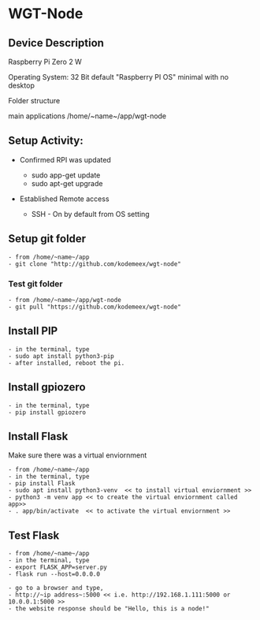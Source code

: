 # WGT-Node

## Device Description
Raspberry Pi Zero 2 W

Operating System: 32 Bit default "Raspberry PI OS" minimal with no desktop

Folder structure

main applications /home/~name~/app/wgt-node

## Setup Activity:
- Confirmed RPI was updated
    - sudo app-get update
    - sudo apt-get upgrade
      
- Established Remote access
    - SSH - On by default from OS setting

## Setup git folder
    - from /home/~name~/app
    - git clone "http://github.com/kodemeex/wgt-node"

### Test git folder

    - from /home/~name~/app/wgt-node
    - git pull "https://github.com/kodemeex/wgt-node"

## Install PIP
    - in the terminal, type
    - sudo apt install python3-pip
    - after installed, reboot the pi.

## Install gpiozero
    - in the terminal, type
    - pip install gpiozero

## Install Flask
Make sure there was a virtual enviornment

    - from /home/~name~/app
    - in the terminal, type
    - pip install Flask
    - sudo apt install python3-venv  << to install virtual enviornment >>
    - python3 -m venv app << to create the virtual enviornment called app>>
    - . app/bin/activate  << to activate the virtual enviornment >>

## Test Flask
    - from /home/~name~/app
    - in the terminal, type
    - export FLASK_APP=server.py
    - flask run --host=0.0.0.0

    - go to a browser and type,
    - http://~ip address~:5000 << i.e. http://192.168.1.111:5000 or 10.0.0.1:5000 >>
    - the website response should be "Hello, this is a node!"
